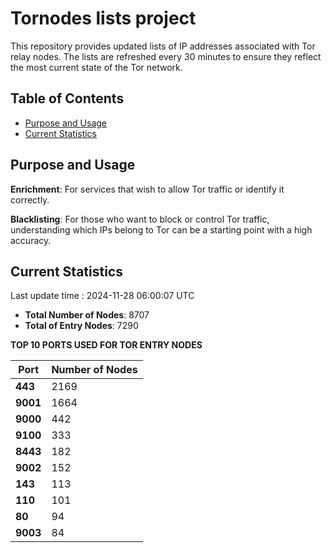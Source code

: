# Tornodes lists project

This repository provides updated lists of IP addresses associated with Tor relay nodes. The lists are refreshed every 30 minutes to ensure they reflect the most current state of the Tor network.

## Table of Contents

- [Purpose and Usage](#purpose-and-usage)
- [Current Statistics](#current-statistics)


## Purpose and Usage

**Enrichment**: For services that wish to allow Tor traffic or identify it correctly.

**Blacklisting**: For those who want to block or control Tor traffic, understanding which IPs belong to Tor can be a starting point with a high accuracy.

## Current Statistics

Last update time : 2024-11-28 06:00:07 UTC

- **Total Number of Nodes**: 8707
- **Total of Entry Nodes**: 7290

**TOP 10 PORTS USED FOR TOR ENTRY NODES**

| **Port** | **Number of Nodes** |
|------|-----------------|
| **443**   | 2169  |
| **9001**   | 1664  |
| **9000**   | 442  |
| **9100**   | 333  |
| **8443**   | 182  |
| **9002**   | 152  |
| **143**   | 113  |
| **110**   | 101  |
| **80**   | 94  |
| **9003**   | 84  |

